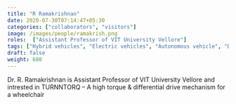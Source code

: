```yaml
---
title: "R Ramakrishnan"
date: 2020-07-30T07:14:47+05:30
categories: ["collaborators", "visitors"]
image: /images/people/ramakrish.png
roles:  ["Assistant Professor of VIT University Vellore"]
tags: ["Hybrid vehicles", "Electric vehicles", "Autonomous vehicle", "Dynamics and control"]
draft: false
weight: 680
---
```


Dr. R. Ramakrishnan is Assistant Professor of VIT University Vellore and intrested in TURNNTORQ – A high torque & differential drive mechanism for a wheelchair

